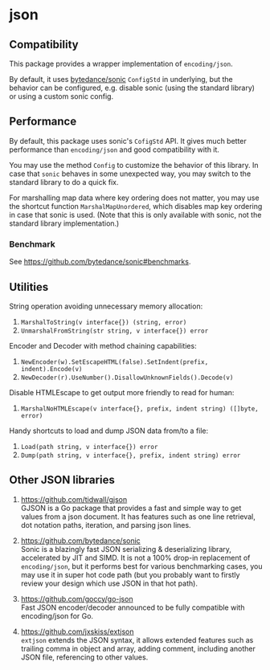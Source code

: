 # json

## Compatibility

This package provides a wrapper implementation of `encoding/json`.

By default, it uses [bytedance/sonic] `ConfigStd` in underlying,
but the behavior can be configured, e.g.
disable sonic (using the standard library) or using a custom sonic config.

[bytedance/sonic]: https://github.com/bytedance/sonic

## Performance

By default, this package uses sonic's `CofigStd` API.
It gives much better performance than `encoding/json` and good compatibility with it.

You may use the method `Config` to customize the behavior of this library.
In case that `sonic` behaves in some unexpected way, you may switch to
the standard library to do a quick fix.

For marshalling map data where key ordering does not matter,
you may use the shortcut function `MarshalMapUnordered`,
which disables map key ordering in case that sonic is used.
(Note that this is only available with sonic, not the standard library implementation.)

### Benchmark

See https://github.com/bytedance/sonic#benchmarks.

## Utilities

String operation avoiding unnecessary memory allocation:

1. `MarshalToString(v interface{}) (string, error)`
2. `UnmarshalFromString(str string, v interface{}) error`

Encoder and Decoder with method chaining capabilities:

1. `NewEncoder(w).SetEscapeHTML(false).SetIndent(prefix, indent).Encode(v)`
2. `NewDecoder(r).UseNumber().DisallowUnknownFields().Decode(v)`

Disable HTMLEscape to get output more friendly to read for human:

1. `MarshalNoHTMLEscape(v interface{}, prefix, indent string) ([]byte, error)`

Handy shortcuts to load and dump JSON data from/to a file:

1. `Load(path string, v interface{}) error`
2. `Dump(path string, v interface{}, prefix, indent string) error`

## Other JSON libraries

1. https://github.com/tidwall/gjson <br>
   GJSON is a Go package that provides a fast and simple way to get values from a json document.
   It has features such as one line retrieval, dot notation paths, iteration, and parsing json lines.

2. https://github.com/bytedance/sonic <br>
   Sonic is a blazingly fast JSON serializing & deserializing library, accelerated by JIT and SIMD.
   It is not a 100% drop-in replacement of `encoding/json`, but it performs best for various
   benchmarking cases, you may use it in super hot code path (but you probably want to firstly
   review your design which use JSON in that hot path).

3. https://github.com/goccy/go-json <br>
   Fast JSON encoder/decoder announced to be fully compatible with encoding/json for Go.

4. https://github.com/jxskiss/extjson <br>
   `extjson` extends the JSON syntax, it allows extended features such as
   trailing comma in object and array, adding comment, including another JSON file,
   referencing to other values.
